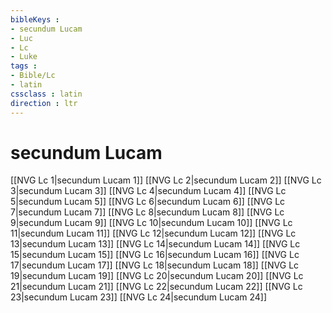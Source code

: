 ```yaml
---
bibleKeys : 
- secundum Lucam
- Luc
- Lc
- Luke
tags : 
- Bible/Lc
- latin
cssclass : latin
direction : ltr
---
```


# secundum Lucam

[[NVG Lc 1|secundum Lucam 1]]
[[NVG Lc 2|secundum Lucam 2]]
[[NVG Lc 3|secundum Lucam 3]]
[[NVG Lc 4|secundum Lucam 4]]
[[NVG Lc 5|secundum Lucam 5]]
[[NVG Lc 6|secundum Lucam 6]]
[[NVG Lc 7|secundum Lucam 7]]
[[NVG Lc 8|secundum Lucam 8]]
[[NVG Lc 9|secundum Lucam 9]]
[[NVG Lc 10|secundum Lucam 10]]
[[NVG Lc 11|secundum Lucam 11]]
[[NVG Lc 12|secundum Lucam 12]]
[[NVG Lc 13|secundum Lucam 13]]
[[NVG Lc 14|secundum Lucam 14]]
[[NVG Lc 15|secundum Lucam 15]]
[[NVG Lc 16|secundum Lucam 16]]
[[NVG Lc 17|secundum Lucam 17]]
[[NVG Lc 18|secundum Lucam 18]]
[[NVG Lc 19|secundum Lucam 19]]
[[NVG Lc 20|secundum Lucam 20]]
[[NVG Lc 21|secundum Lucam 21]]
[[NVG Lc 22|secundum Lucam 22]]
[[NVG Lc 23|secundum Lucam 23]]
[[NVG Lc 24|secundum Lucam 24]]
